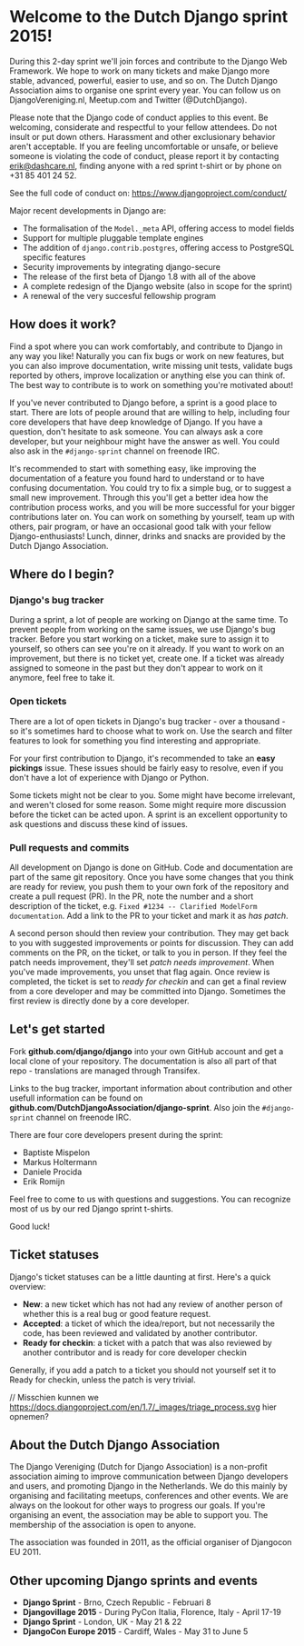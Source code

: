 # Welcome to the Dutch Django sprint 2015!

During this 2-day sprint we'll join forces and contribute to the Django Web
Framework. We hope to work on many tickets and make Django more stable,
advanced, powerful, easier to use, and so on. The Dutch Django Association aims
to organise one sprint every year. You can follow us on DjangoVereniging.nl,
Meetup.com and Twitter (@DutchDjango).

Please note that the Django code of conduct applies to this event. Be welcoming,
considerate and respectful to your fellow attendees. Do not insult or put down
others. Harassment and other exclusionary behavior aren't acceptable.
If you are feeling uncomfortable or unsafe, or believe someone is violating the
code of conduct, please report it by contacting erik@dashcare.nl,
finding anyone with a red sprint t-shirt or by phone on +31 85 401 24 52.

See the full code of conduct on:
https://www.djangoproject.com/conduct/

Major recent developments in Django are:

- The formalisation of the `Model._meta` API, offering access to model fields
- Support for multiple pluggable template engines
- The addition of `django.contrib.postgres`, offering access to PostgreSQL specific features
- Security improvements by integrating django-secure
- The release of the first beta of Django 1.8 with all of the above
- A complete redesign of the Django website (also in scope for the sprint)
- A renewal of the very succesful fellowship program

## How does it work?

Find a spot where you can work comfortably, and contribute to Django in any way
you like! Naturally you can fix bugs or work on new features, but you can also
improve documentation, write missing unit tests, validate bugs reported by
others, improve localization or anything else you can think of. The best way
to contribute is to work on something you're motivated about!

If you've never contributed to Django before, a sprint is a good place to
start. There are lots of people around that are willing to help, including four
core developers that have deep knowledge of Django. If you have a question,
don't hesitate to ask someone. You can always ask a core developer, but your
neighbour might have the answer as well. You could also ask in the
`#django-sprint` channel on freenode IRC.

It's recommended to start with something easy, like improving the documentation
of a feature you found hard to understand or to have confusing documentation.
You could try to fix a simple bug, or to suggest a small new improvement.
Through this you'll get a better idea how the contribution process works, and
you will be more successful for your bigger contributions later on. You can work
on something by yourself, team up with others, pair program, or have an occasional
good talk with your fellow Django-enthusiasts! Lunch, dinner, drinks and snacks
are provided by the Dutch Django Association.


## Where do I begin?

### Django's bug tracker

During a sprint, a lot of people are working on Django at the same time. To
prevent people from working on the same issues, we use Django's bug tracker.
Before you start working on a ticket, make sure to assign it to yourself, so
others can see you're on it already. If you want to work on an improvement, but
there is no ticket yet, create one. If a ticket was already assigned to someone
in the past but they don't appear to work on it anymore, feel free to take it.

### Open tickets

There are a lot of open tickets in Django's bug tracker - over a thousand - so
it's sometimes hard to choose what to work on. Use the search and filter
features to look for something you find interesting and appropriate.

For your first contribution to Django, it's recommended to take an **easy
pickings** issue. These issues should be fairly easy to resolve, even if you
don't have a lot of experience with Django or Python.

Some tickets might not be clear to you. Some might have become irrelevant, and
weren't closed for some reason. Some might require more discussion before the
ticket can be acted upon. A sprint is an excellent opportunity to ask questions
and discuss these kind of issues.

### Pull requests and commits

All development on Django is done on GitHub. Code and documentation are part of
the same git repository. Once you have some changes that you think are ready
for review, you push them to your own fork of the repository and create a pull
request (PR). In the PR, note the number and a short description of the ticket,
e.g. `Fixed #1234 -- Clarified ModelForm documentation`. Add a link to the PR
to your ticket and mark it as *has patch*.

A second person should then review your contribution. They may get back to you
with suggested improvements or points for discussion. They can add comments on
the PR, on the ticket, or talk to you in person. If they feel the patch needs
improvement, they'll set *patch needs improvement*. When you've made improvements,
you unset that flag again. Once review is completed, the ticket is set to 
*ready for checkin* and can get a final review from a core developer and may be
committed into Django. Sometimes the first review is directly done by a core
developer.


## Let's get started

Fork **github.com/django/django** into your own GitHub account and get a local
clone of your repository. The documentation is also all part of that repo -
translations are managed through Transifex.

Links to the bug tracker, important information about contribution and other
usefull information can be found on
**github.com/DutchDjangoAssociation/django-sprint**. Also join the
`#django-sprint` channel on freenode IRC.

There are four core developers present during the sprint:

- Baptiste Mispelon
- Markus Holtermann
- Daniele Procida
- Erik Romijn

Feel free to come to us with questions and suggestions. You can recognize most
of us by our red Django sprint t-shirts.

Good luck!


## Ticket statuses

Django's ticket statuses can be a little daunting at first. Here's a quick
overview:

- **New**: a new ticket which has not had any review of another person of whether
  this is a real bug or good feature request.
- **Accepted**: a ticket of which the idea/report, but not necessarily the code, has been
  reviewed and validated by another contributor.
- **Ready for checkin**: a ticket with a patch that was also reviewed by another
  contributor and is ready for core developer checkin

Generally, if you add a patch to a ticket you should not yourself set it to
Ready for checkin, unless the patch is very trivial.

// Misschien kunnen we https://docs.djangoproject.com/en/1.7/_images/triage_process.svg hier opnemen?

## About the Dutch Django Association

The Django Vereniging (Dutch for Django Association) is a non-profit association
aiming to improve communication between Django developers and users, and promoting
Django in the Netherlands. We do this mainly by organising and facilitating meetups,
conferences and other events. We are always on the lookout for other ways to
progress our goals. If you're organising an event, the association may be able
to support you. The membership of the association is open to anyone.

The association was founded in 2011, as the official organiser of Djangocon EU 2011.

## Other upcoming Django sprints and events

- **Django Sprint** - Brno, Czech Republic - Februari 8
- **Djangovillage 2015** - During PyCon Italia, Florence, Italy - April 17-19
- **Django Sprint** - London, UK - May 21 & 22
- **DjangoCon Europe 2015** - Cardiff, Wales - May 31 to June 5
